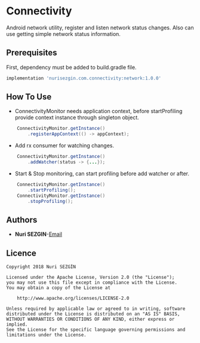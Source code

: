 # Connectivity
Android network utility, register and listen network status changes. Also can use getting simple network
status information.

## Prerequisites
First, dependency must be added to build.gradle file.
```groovy
implementation 'nurisezgin.com.connectivity:network:1.0.0'
```

## How To Use
* ConnectivityMonitor needs application context, before startProfiling provide context instance through
singleton object.
```java
    ConnectivityMonitor.getInstance()
        .registerAppContext(() -> appContext);
```
* Add rx consumer for watching changes.
```java
    ConnectivityMonitor.getInstance()
        .addWatcher(status -> {...});
```
* Start & Stop monitoring, can start profiling before add watcher or after.
```java
    ConnectivityMonitor.getInstance()
        .startProfiling();
    ConnectivityMonitor.getInstance()
        .stopProfiling();
```

## Authors
* **Nuri SEZGIN**-[Email](acnnurisezgin@gmail.com)

## Licence

```
Copyright 2018 Nuri SEZGİN

Licensed under the Apache License, Version 2.0 (the "License");
you may not use this file except in compliance with the License.
You may obtain a copy of the License at

    http://www.apache.org/licenses/LICENSE-2.0

Unless required by applicable law or agreed to in writing, software
distributed under the License is distributed on an "AS IS" BASIS,
WITHOUT WARRANTIES OR CONDITIONS OF ANY KIND, either express or implied.
See the License for the specific language governing permissions and
limitations under the License.
```